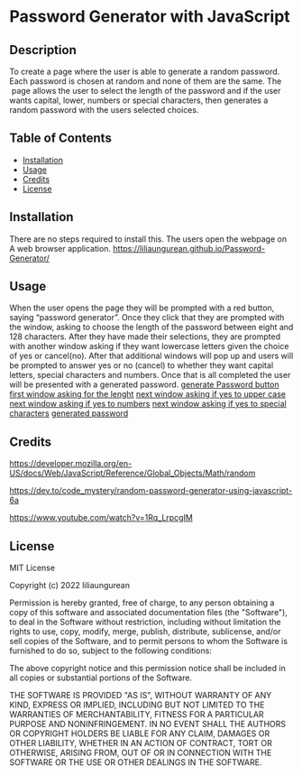 # Password Generator with JavaScript

## Description

To create a page where the user is able to generate a random password. Each password is chosen at random and none of them are the same. The  page allows the user to select the length of the password and if the user wants capital, lower, numbers or special characters, then generates a random password with the users selected choices.

## Table of Contents

- [Installation](#installation)
- [Usage](#usage)
- [Credits](#credits)
- [License](#license)

## Installation

There are no steps required to install this. The users open the webpage on A web browser application.
https://liliaungurean.github.io/Password-Generator/

## Usage

When the user opens the page they will be prompted with a red button, saying “password generator”. Once they click that they are prompted with the window, asking to choose the length of the password between eight and 128 characters. After they have made their selections, they are prompted with another window asking if they want lowercase letters given the choice of yes or cancel(no). After that additional windows will pop up and users will be prompted to answer yes or no (cancel) to whether they want capital letters, special characters and numbers. Once that is all completed the user will be presented with a generated password.
[generate Password button](assets/Images/red%20button.png)
[first window asking for the lenght](assets/Images/lower.png)
[next window asking if yes to upper case](assets/Images/upper.png)
[next window asking if yes to numbers](assets/Images/numers.png)
[next window asking if yes to special characters](assets/Images/char.png)
[generated password](assets/Images/final.png)

## Credits
https://developer.mozilla.org/en-US/docs/Web/JavaScript/Reference/Global_Objects/Math/random

https://dev.to/code_mystery/random-password-generator-using-javascript-6a

https://www.youtube.com/watch?v=1Rq_LrpcgIM

## License

MIT License

Copyright (c) 2022 liliaungurean

Permission is hereby granted, free of charge, to any person obtaining a copy
of this software and associated documentation files (the "Software"), to deal
in the Software without restriction, including without limitation the rights
to use, copy, modify, merge, publish, distribute, sublicense, and/or sell
copies of the Software, and to permit persons to whom the Software is
furnished to do so, subject to the following conditions:

The above copyright notice and this permission notice shall be included in all
copies or substantial portions of the Software.

THE SOFTWARE IS PROVIDED "AS IS", WITHOUT WARRANTY OF ANY KIND, EXPRESS OR
IMPLIED, INCLUDING BUT NOT LIMITED TO THE WARRANTIES OF MERCHANTABILITY,
FITNESS FOR A PARTICULAR PURPOSE AND NONINFRINGEMENT. IN NO EVENT SHALL THE
AUTHORS OR COPYRIGHT HOLDERS BE LIABLE FOR ANY CLAIM, DAMAGES OR OTHER
LIABILITY, WHETHER IN AN ACTION OF CONTRACT, TORT OR OTHERWISE, ARISING FROM,
OUT OF OR IN CONNECTION WITH THE SOFTWARE OR THE USE OR OTHER DEALINGS IN THE
SOFTWARE.